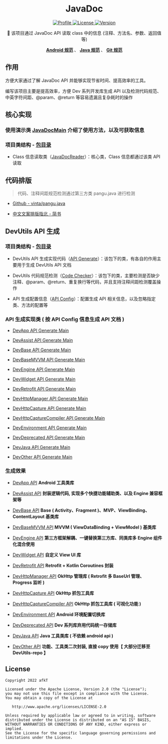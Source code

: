 
<h1 align="center">JavaDoc</h1>


<p align="center">
	<a href="https://github.com/afkT">
		<img alt="Profile" src="https://img.shields.io/badge/GitHub-afkT-orange.svg" />
	</a>
	<a href="https://github.com/afkT/JavaDoc/blob/master/LICENSE">
		<img alt="License" src="https://img.shields.io/badge/License-Apache%202.0-blue.svg" />
	</a>
	<a href="https://search.maven.org/search?q=io.github.afkt">
		<img alt="Version" src="https://img.shields.io/badge/Maven-Dev-5776E0.svg" />
	</a>
</p>


<p align="center">
	🍧 该项目通过 JavaDoc API 读取 class 中的信息 (注释、方法名、参数、返回值等)
</p>


<p align="center">
	<b>
		<a href="https://github.com/afkT/DevUtils/blob/master/README/android_standard.md">Android 规范</a>
	</b>、
	<b>
		<a href="https://github.com/afkT/DevUtils/blob/master/README/java_standard.md">Java 规范</a>
	</b>、
	<b>
		<a href="https://github.com/afkT/DevUtils/blob/master/README/git_standard.md">Git 规范</a>
	</b>
</p>


## 作用

方便大家通过了解 JavaDoc API 并能够实现节省时间、提高效率的工具。

编写该项目主要是提高效率，方便 Dev 系列开发库生成 API 以及检测代码规范、中英字符间距、@param、@return 等容易遗漏且复杂耗时的操作


## 核心实现

### 使用演示类 [JavaDocMain][JavaDocMain] 介绍了使用方法，以及可获取信息

### 项目类结构 - [包目录][包目录_api]

- Class 信息读取类（[JavaDocReader][JavaDocReader]）：核心类，Class 信息都通过该类 API 读取


## 代码排版

> 代码、注释间距规范检测通过第三方类 pangu.java 进行检测

- [Github - vinta/pangu.java][Github - vinta/pangu.java]

- [中文文案排版指北 - 简书][中文文案排版指北 - 简书]


## DevUtils API 生成

### 项目类结构 - [包目录][包目录_dev_utils]

- DevUtils API 生成实现代码（[API Generate][API Generate]）：该包下的类，有各自的作用主要用于生成 DevUtils API 文档

- DevUtils 代码规范检测（[Code Checker][Code Checker]）：该包下的类，主要检测是否缺少注释、@param、@return、重复换行等代码，并且支持注释间距检测覆盖操作

- API 生成配置信息（[API Config][API Config]）：配置生成 API 相关信息，以及忽略指定类、方法的配置等


### API 生成实现类 ( 按 API Config 信息生成 API 文档 )

- [DevApp API Generate Main][DevApp API Generate Main]

- [DevAssist API Generate Main][DevAssist API Generate Main]

- [DevBase API Generate Main][DevBase API Generate Main]

- [DevBaseMVVM API Generate Main][DevBaseMVVM API Generate Main]

- [DevEngine API Generate Main][DevEngine API Generate Main]

- [DevWidget API Generate Main][DevWidget API Generate Main]

- [DevRetrofit API Generate Main][DevRetrofit API Generate Main]

- [DevHttpManager API Generate Main][DevHttpManager API Generate Main]

- [DevHttpCapture API Generate Main][DevHttpCapture API Generate Main]

- [DevHttpCaptureCompiler API Generate Main][DevHttpCaptureCompiler API Generate Main]

- [DevEnvironment API Generate Main][DevEnvironment API Generate Main]

- [DevDeprecated API Generate Main][DevDeprecated API Generate Main]

- [DevJava API Generate Main][DevJava API Generate Main]

- [DevOther API Generate Main][DevOther API Generate Main]


### 生成效果

- [DevApp API][DevApp API] **Android 工具类库**

- [DevAssist API][DevAssist API] **封装逻辑代码, 实现多个快捷功能辅助类、以及 Engine 兼容框架等**

- [DevBase API][DevBase API] **Base ( Activity、Fragment )、MVP、ViewBinding、ContentLayout 基类库**

- [DevBaseMVVM API][DevBaseMVVM API] **MVVM ( ViewDataBinding + ViewModel ) 基类库**

- [DevEngine API][DevEngine API] **第三方框架解耦、一键替换第三方库、同类库多 Engine 组件化混合使用**

- [DevWidget API][DevWidget API] **自定义 View UI 库**

- [DevRetrofit API][DevRetrofit API] **Retrofit + Kotlin Coroutines 封装**

- [DevHttpManager API][DevHttpManager API] **OkHttp 管理库 ( Retrofit 多 BaseUrl 管理、Progress 监听 )**

- [DevHttpCapture API][DevHttpCapture API] **OkHttp 抓包工具库**

- [DevHttpCaptureCompiler API][DevHttpCaptureCompiler API] **OkHttp 抓包工具库 ( 可视化功能 )**

- [DevEnvironment API][DevEnvironment API] **Android 环境配置切换库**

- [DevDeprecated API][DevDeprecated API] **Dev 系列库弃用代码统一存储库**

- [DevJava API][DevJava API] **Java 工具类库 ( 不依赖 android api )**

- [DevOther API][DevOther API] **功能、工具类二次封装, 直接 copy 使用【 大部分迁移至 DevUtils-repo 】**


## License

    Copyright 2022 afkT

    Licensed under the Apache License, Version 2.0 (the "License");
    you may not use this file except in compliance with the License.
    You may obtain a copy of the License at

       http://www.apache.org/licenses/LICENSE-2.0

    Unless required by applicable law or agreed to in writing, software
    distributed under the License is distributed on an "AS IS" BASIS,
    WITHOUT WARRANTIES OR CONDITIONS OF ANY KIND, either express or implied.
    See the License for the specific language governing permissions and
    limitations under the License.





[JavaDocMain]: https://github.com/afkT/JavaDoc/blob/master/src/main/java/javadoc/api/JavaDocMain.java
[包目录_api]: https://github.com/afkT/JavaDoc/blob/master/src/main/java/javadoc/api
[JavaDocReader]: https://github.com/afkT/JavaDoc/blob/master/src/main/java/javadoc/api/JavaDocReader.java
[Github - vinta/pangu.java]: https://github.com/vinta/pangu.java
[中文文案排版指北 - 简书]: https://www.jianshu.com/p/a05ecfe0fea5#%E4%B8%AD%E8%8B%B1%E6%96%87%E4%B9%8B%E9%97%B4%E9%9C%80%E8%A6%81%E5%A2%9E%E5%8A%A0%E7%A9%BA%E6%A0%BC
[包目录_dev_utils]: https://github.com/afkT/JavaDoc/blob/master/src/main/java/javadoc/dev_utils
[API Generate]: https://github.com/afkT/JavaDoc/blob/master/src/main/java/javadoc/dev_utils/assist
[Code Checker]: https://github.com/afkT/JavaDoc/blob/master/src/main/java/javadoc/dev_utils/check
[API Config]: https://github.com/afkT/JavaDoc/blob/master/src/main/java/javadoc/dev_utils/ApiConfig.java

[DevApp API]: https://github.com/afkT/DevUtils/blob/master/lib/DevApp/README.md
[DevApp API Generate Main]: https://github.com/afkT/JavaDoc/blob/master/src/main/java/javadoc/dev_utils/readme/DevApp_READMEMain.java

[DevAssist API]: https://github.com/afkT/DevUtils/blob/master/lib/DevAssist/README.md
[DevAssist API Generate Main]: https://github.com/afkT/JavaDoc/blob/master/src/main/java/javadoc/dev_utils/readme/DevAssist_READMEMain.java

[DevBase API]: https://github.com/afkT/DevUtils/blob/master/lib/DevBase/README.md
[DevBase API Generate Main]: https://github.com/afkT/JavaDoc/blob/master/src/main/java/javadoc/dev_utils/readme/DevBase_READMEMain.java

[DevBaseMVVM API]: https://github.com/afkT/DevUtils/blob/master/lib/DevBaseMVVM/README.md
[DevBaseMVVM API Generate Main]: https://github.com/afkT/JavaDoc/blob/master/src/main/java/javadoc/dev_utils/readme/DevBaseMVVM_READMEMain.java

[DevEngine API]: https://github.com/afkT/DevUtils/blob/master/lib/DevEngine/README.md
[DevEngine API Generate Main]: https://github.com/afkT/JavaDoc/blob/master/src/main/java/javadoc/dev_utils/readme/DevEngine_READMEMain.java

[DevWidget API]: https://github.com/afkT/DevUtils/blob/master/lib/DevWidget/README.md
[DevWidget API Generate Main]: https://github.com/afkT/JavaDoc/blob/master/src/main/java/javadoc/dev_utils/readme/DevWidget_READMEMain.java

[DevRetrofit API]: https://github.com/afkT/DevUtils/blob/master/lib/DevRetrofit/README.md
[DevRetrofit API Generate Main]: https://github.com/afkT/JavaDoc/blob/master/src/main/java/javadoc/dev_utils/readme/DevRetrofit_READMEMain.java

[DevHttpManager API]: https://github.com/afkT/DevUtils/blob/master/lib/DevHttpManager/README.md
[DevHttpManager API Generate Main]: https://github.com/afkT/JavaDoc/blob/master/src/main/java/javadoc/dev_utils/readme/DevHttpManager_READMEMain.java

[DevHttpCapture API]: https://github.com/afkT/DevUtils/blob/master/lib/DevHttpCapture/README.md
[DevHttpCapture API Generate Main]: https://github.com/afkT/JavaDoc/blob/master/src/main/java/javadoc/dev_utils/readme/DevHttpCapture_READMEMain.java

[DevHttpCaptureCompiler API]: https://github.com/afkT/DevUtils/blob/master/lib/HttpCapture/README.md
[DevHttpCaptureCompiler API Generate Main]: https://github.com/afkT/JavaDoc/blob/master/src/main/java/javadoc/dev_utils/readme/DevHttpCaptureCompiler_READMEMain.java

[DevEnvironment API]: https://github.com/afkT/DevUtils/blob/master/lib/Environment
[DevEnvironment API Generate Main]: https://github.com/afkT/JavaDoc/blob/master/src/main/java/javadoc/dev_utils/readme/DevEnvironment_READMEMain.java

[DevDeprecated API]: https://github.com/afkT/DevUtils/blob/master/lib/DevDeprecated/README.md
[DevDeprecated API Generate Main]: https://github.com/afkT/JavaDoc/blob/master/src/main/java/javadoc/dev_utils/readme/DevDeprecated_READMEMain.java

[DevJava API]: https://github.com/afkT/DevUtils/blob/master/lib/DevJava/README.md
[DevJava API Generate Main]: https://github.com/afkT/JavaDoc/blob/master/src/main/java/javadoc/dev_utils/readme/DevJava_READMEMain.java

[DevOther API]: https://github.com/afkT/DevUtils-repo/blob/main/lib/LocalModules/DevOther
[DevOther API Generate Main]: https://github.com/afkT/JavaDoc/blob/master/src/main/java/javadoc/dev_utils/readme/DevOther_READMEMain.java